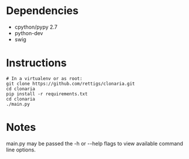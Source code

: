 Dependencies
============
* cpython/pypy 2.7
* python-dev
* swig

Instructions
============
    # In a virtualenv or as root:
    git clone https://github.com/rettigs/clonaria.git
    cd clonaria
    pip install -r requirements.txt
    cd clonaria
    ./main.py

Notes
=====
main.py may be passed the -h or --help flags to view available command line options.
